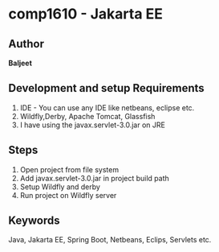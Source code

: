 # comp1610 - Jakarta EE

## Author
**Baljeet**

## Development and setup Requirements
1. IDE - You can use any IDE like netbeans, eclipse etc.
2. Wildfly,Derby, Apache Tomcat, Glassfish
3. I have using the javax.servlet-3.0.jar on JRE

## Steps
1. Open project from file system
2. Add javax.servlet-3.0.jar in project build path
3. Setup Wildfly and derby
4. Run project on Wildfly server

## Keywords
Java, Jakarta EE, Spring Boot, Netbeans, Eclips, Servlets etc.